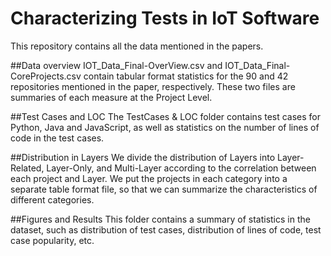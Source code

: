 # Characterizing Tests in IoT Software
This repository contains all the data mentioned in the papers.

##Data overview
IOT_Data_Final-OverView.csv and IOT_Data_Final-CoreProjects.csv contain tabular format statistics for the 90 and 42 repositories mentioned in the paper, respectively.
These two files are summaries of each measure at the Project Level.

##Test Cases and LOC
The TestCases & LOC folder contains test cases for Python, Java and JavaScript, as well as statistics on the number of lines of code in the test cases.

##Distribution in Layers
We divide the distribution of Layers into Layer-Related, Layer-Only, and Multi-Layer according to the correlation between each project and Layer.
We put the projects in each category into a separate table format file, so that we can summarize the characteristics of different categories.

##Figures and Results
This folder contains a summary of statistics in the dataset, such as distribution of test cases, distribution of lines of code, test case popularity, etc.
